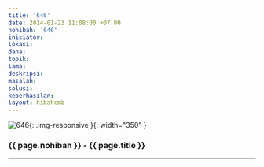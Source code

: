 ```yaml
---
title: '646'
date: 2014-01-23 11:08:00 +07:00
nohibah: '646'
inisiator:
lokasi:
dana:
topik:
lama:
deskripsi:
masalah:
solusi:
keberhasilan:
layout: hibahcmb
---
```


![646](/static/img/hibahcmb/646.png){: .img-responsive }{: width="350" }

### {{ page.nohibah }} - {{ page.title }}

---
